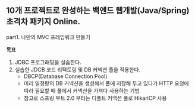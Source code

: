 ## 10개 프로젝트로 완성하는 백엔드 웹개발(Java/Spring) 초격차 패키지 Online.

part1. 나만의 MVC 프레임워크 만들기

**목표**
1. JDBC 프로그래밍을 실습한다.
2. 실습한 JDCB 코드 리팩토링 및 DB 커넥션 풀을 적용한다.
   - DBCP(Database Connection Pool)
   - 미리 일정량의 DB 커넥션을 생성해서 풀에 저장해 두고 있다가 HTTP 요청에 따라 필요할 때 풀에서 커넥션을 가져다 사용하는 기법
   - 참고로 스프링 부트 2.0 부터는 디폴트 커넥션 풀로 HikariCP 사용

